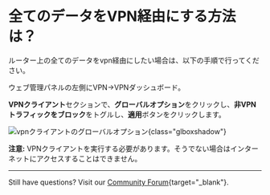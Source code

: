 # 全てのデータをVPN経由にする方法は？

ルーター上の全てのデータをvpn経由にしたい場合は、以下の手順で行ってください。

ウェブ管理パネルの左側にVPN→VPNダッシュボード。

**VPNクライアント**セクションで、**グローバルオプション**をクリックし、**非VPNトラフィックをブロック**をトグルし、**適用**ボタンをクリックします。

![vpnクライアントのグローバルオプション](https://static.gl-inet.com/docs/router/en/4/tutorials/block_no_vpn_traffic/global_options.png){class="glboxshadow"}

**注意:** VPNクライアントを実行する必要があります。そうでない場合はインターネットにアクセスすることはできません。

---

Still have questions? Visit our [Community Forum](https://forum.gl-inet.com){target="_blank"}.
